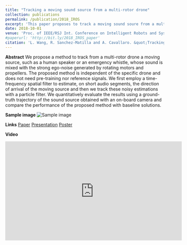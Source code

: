```yaml
---
title: "Tracking a moving sound source from a multi-rotor drone"
collection: publications
permalink: /publication/2018_IROS
excerpt: 'This paper proposes to track a moving sound soure from a multi-rotor drone only using sound sensing.'
date: 2018-10-01
venue: 'Proc. of IEEE/RSJ Int. Conference on Intelligent Robots and Systems (IROS), Madrid, Spain, October, 1- 5, 2018'
#paperurl: 'http://bit.ly/2018_IROS_paper'
citation: 'L. Wang, R. Sanchez-Matilla and A. Cavallaro. &quot;Tracking a moving sound source from a multi-rotor drone.&quot; <i>Proc. of IEEE/RSJ Int. Conference on Intelligent Robots and Systems (IROS)</i>.'
---
```

**Abstract**
We propose a method to track from a multi-rotor drone a moving source, such as a human speaker or an emergency whistle, whose sound is mixed with the strong ego-noise generated by rotating motors and propellers. The proposed method is independent of the specific drone and does not need pre-training nor reference signals. We first employ a time-frequency spatial filter to estimate, on short audio segments, the direction of arrival of the moving source and then we track these noisy estimations with a particle filter. We quantitatively evaluate the results using a ground-truth trajectory of the sound source obtained with an on-board camera and compare the performance of the proposed method with baseline solutions. 

**Sample image**
![Sample image](https://risama.github.io/files/2018_IROS/sample1.png)

**Links**
[Paper](http://bit.ly/2018_IROS_paper)
[Presentation](http://bit.ly/2018_IROS_presentation)
[Poster](http://bit.ly/2018_IROS_poster)

**Video**
<iframe width="560" height="315" src="https://www.youtube.com/embed/zJapzQllr_M" frameborder="0" allow="accelerometer; autoplay; encrypted-media; gyroscope; picture-in-picture" allowfullscreen></iframe>
